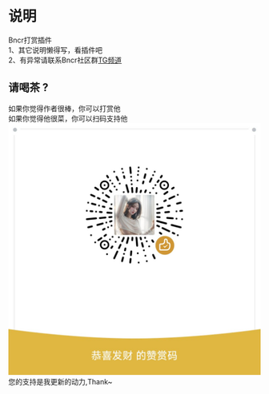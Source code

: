 # 说明
Bncr打赏插件   
1、其它说明懒得写，看插件吧  
2、有异常请联系Bncr社区群[TG频道](https://t.me/BncrJS)  



## 请喝茶 ?
如果你觉得作者很棒，你可以打赏他  
如果你觉得他很菜，你可以扫码支持他  
![给点钱花](get_me_some_money_wx.jpg)
您的支持是我更新的动力,Thank~
